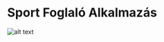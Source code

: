 # Sport Foglaló Alkalmazás

![alt text](https://github.com/blevi09/elte-fsz-21-GyrosTal/blob/adambranch/UML-3.7.PNG?raw=true)
